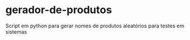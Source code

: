 # gerador-de-produtos
Script em python para gerar nomes de produtos aleatórios para testes em sistemas 
